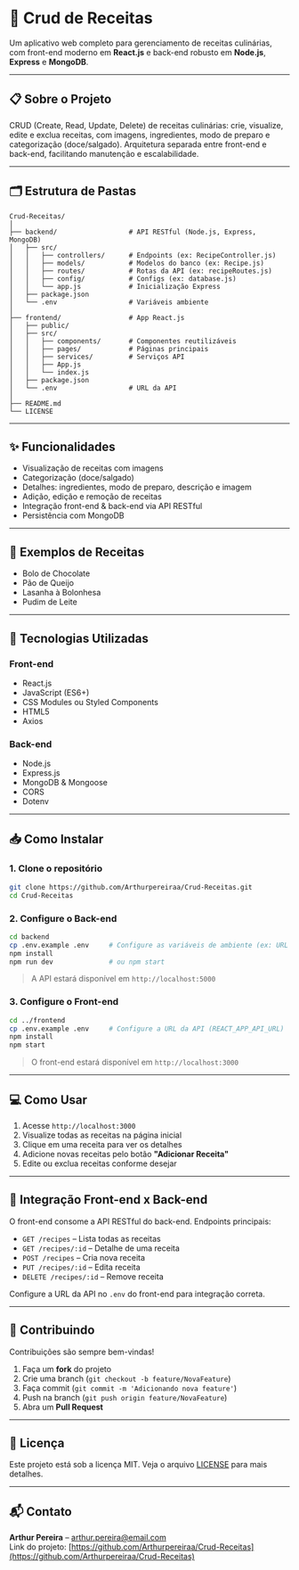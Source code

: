 # 🍳 Crud de Receitas

Um aplicativo web completo para gerenciamento de receitas culinárias, com front-end moderno em **React.js** e back-end robusto em **Node.js**, **Express** e **MongoDB**.

---

## 📋 Sobre o Projeto

CRUD (Create, Read, Update, Delete) de receitas culinárias: crie, visualize, edite e exclua receitas, com imagens, ingredientes, modo de preparo e categorização (doce/salgado). Arquitetura separada entre front-end e back-end, facilitando manutenção e escalabilidade.

---

## 🗂️ Estrutura de Pastas

```text
Crud-Receitas/
│
├── backend/                  # API RESTful (Node.js, Express, MongoDB)
│   ├── src/
│   │   ├── controllers/      # Endpoints (ex: RecipeController.js)
│   │   ├── models/           # Modelos do banco (ex: Recipe.js)
│   │   ├── routes/           # Rotas da API (ex: recipeRoutes.js)
│   │   ├── config/           # Configs (ex: database.js)
│   │   └── app.js            # Inicialização Express
│   ├── package.json
│   └── .env                  # Variáveis ambiente
│
├── frontend/                 # App React.js
│   ├── public/
│   ├── src/
│   │   ├── components/       # Componentes reutilizáveis
│   │   ├── pages/            # Páginas principais
│   │   ├── services/         # Serviços API
│   │   ├── App.js
│   │   └── index.js
│   ├── package.json
│   └── .env                  # URL da API
│
├── README.md
└── LICENSE
```

---

## ✨ Funcionalidades

- Visualização de receitas com imagens
- Categorização (doce/salgado)
- Detalhes: ingredientes, modo de preparo, descrição e imagem
- Adição, edição e remoção de receitas
- Integração front-end & back-end via API RESTful
- Persistência com MongoDB

---

## 🎯 Exemplos de Receitas

- Bolo de Chocolate
- Pão de Queijo
- Lasanha à Bolonhesa
- Pudim de Leite

---

## 🚀 Tecnologias Utilizadas

### Front-end
- React.js
- JavaScript (ES6+)
- CSS Modules ou Styled Components
- HTML5
- Axios

### Back-end
- Node.js
- Express.js
- MongoDB & Mongoose
- CORS
- Dotenv

---

## 📥 Como Instalar

### 1. Clone o repositório

```bash
git clone https://github.com/Arthurpereiraa/Crud-Receitas.git
cd Crud-Receitas
```

### 2. Configure o Back-end

```bash
cd backend
cp .env.example .env     # Configure as variáveis de ambiente (ex: URL do MongoDB)
npm install
npm run dev              # ou npm start
```

> A API estará disponível em `http://localhost:5000`

### 3. Configure o Front-end

```bash
cd ../frontend
cp .env.example .env     # Configure a URL da API (REACT_APP_API_URL)
npm install
npm start
```

> O front-end estará disponível em `http://localhost:3000`

---

## 💻 Como Usar

1. Acesse `http://localhost:3000`
2. Visualize todas as receitas na página inicial
3. Clique em uma receita para ver os detalhes
4. Adicione novas receitas pelo botão **"Adicionar Receita"**
5. Edite ou exclua receitas conforme desejar

---

## 🔗 Integração Front-end x Back-end

O front-end consome a API RESTful do back-end. Endpoints principais:

- `GET /recipes` – Lista todas as receitas
- `GET /recipes/:id` – Detalhe de uma receita
- `POST /recipes` – Cria nova receita
- `PUT /recipes/:id` – Edita receita
- `DELETE /recipes/:id` – Remove receita

Configure a URL da API no `.env` do front-end para integração correta.

---

## 🤝 Contribuindo

Contribuições são sempre bem-vindas!

1. Faça um **fork** do projeto
2. Crie uma branch (`git checkout -b feature/NovaFeature`)
3. Faça commit (`git commit -m 'Adicionando nova feature'`)
4. Push na branch (`git push origin feature/NovaFeature`)
5. Abra um **Pull Request**

---

## 📝 Licença

Este projeto está sob a licença MIT. Veja o arquivo [LICENSE](LICENSE) para mais detalhes.

---

## 📬 Contato

**Arthur Pereira** – arthur.pereira@email.com  
Link do projeto: [https://github.com/Arthurpereiraa/Crud-Receitas](https://github.com/Arthurpereiraa/Crud-Receitas)
